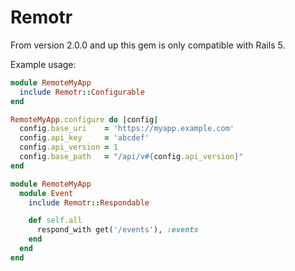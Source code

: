 # Remotr

From version 2.0.0 and up this gem is only compatible with Rails 5.

Example usage:

```ruby
module RemoteMyApp
  include Remotr::Configurable
end

RemoteMyApp.configure do |config|
  config.base_uri    = 'https://myapp.example.com'
  config.api_key     = 'abcdef'
  config.api_version = 1
  config.base_path   = "/api/v#{config.api_version}"
end

module RemoteMyApp
  module Event
    include Remotr::Respondable

    def self.all
      respond_with get('/events'), :events
    end
  end
end
```
